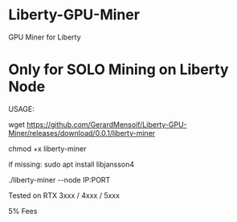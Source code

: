 # Liberty-GPU-Miner
GPU Miner for Liberty

# Only for SOLO Mining on Liberty Node 

USAGE:

wget https://github.com/GerardMensoif/Liberty-GPU-Miner/releases/download/0.0.1/liberty-miner

chmod +x liberty-miner

if missing:
sudo apt install libjansson4 

./liberty-miner --node IP:PORT

Tested on RTX 3xxx / 4xxx / 5xxx

5% Fees


